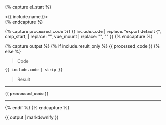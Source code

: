 
{% capture el_start %}
<div id="{{ include.name }}-mount">
  <{{ include.name }}></{{ include.name }}>
</div>
<script type="text/x-template" id="{{ include.name }}-template">
{% endcapture %}

{% capture cmp_start %}
var component = { template: '#{{ include.name }}-template',
{% endcapture %}

{% capture vue_mount %}
; new Vue({ components: {'{{ include.name }}': component}, el: '#{{ include.name }}-mount'});
</script>
{% endcapture %}

{% capture processed_code %}
{{ include.code | replace: "export default {", cmp_start, | replace: "<script>", "<script type='text/javascript'>" | replace: "</script>", vue_mount | replace: "<template>", el_start | replace: "</template>", "</script>" }}
{% endcapture %}


{% capture output %}
{% if include.result_only %}
  {{ processed_code }}
{% else %}

> Code


```html
{{ include.code | strip }}
```

> Result

---

{{ processed_code }}

---

{% endif %}
{% endcapture %}

<div id="{{ include.name }}-wrapper">
  {{ output | markdownify }}
</div>